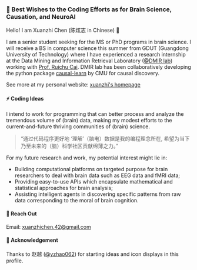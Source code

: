 ### 🌱 Best Wishes to the Coding Efforts as for Brain Science, Causation, and NeuroAI
Hello! I am Xuanzhi Chen (陈炫志 in Chinese) 👋

I am a senior student seeking for the MS or PhD programs in brain science.
I will receive a BS in computer science this summer from GDUT (Guangdong University of Technology)
where I have experienced a research internship at the Data Mining and Information Retrieval Laboratory ([@DMIR lab](https://github.com/DMIRLAB-Group)) 
working with [Prof. Ruichu Cai](https://ruichucai.github.io/).
DMIR lab has been collaboratively developing the python package [causal-learn](https://github.com/py-why/causal-learn) by CMU for causal discovery.

See more at my personal website: [xuanzhi's homepage](https://xuanzhichen.github.io)

#### ⚡ Coding Ideas
I intend to work for programming that
can better process and analyze the tremendous volume of (brain) data,
making my modest efforts to the current-and-future thriving communities of (brain) science.

> “通过代码程序更好地 ‘理解’（脑电）数据是我的编程理念所在, 希望为当下乃至未来的（脑）科学社区贡献绵薄之力。”

For my future research and work, my potential interest might lie in:
* Building computational platforms on targeted purpose for brain researchers to deal with brain data such as EEG data and fMRI data; 
* Providing easy-to-use APIs which encapsulate mathematical and statistical approaches for brain analysis;
* Assisting intelligent agents in discovering specific patterns from raw data corresponding to the moral of brain cognition.

#### 💬 Reach Out
Email: xuanzhichen.42@gmail.com

#### 👯 Acknowledgement
Thanks to 赵越 ([@yzhao062](https://viterbi-web.usc.edu/~yzhao010/)) for starting ideas and icon displays in this profile.

<!--
Here are some ideas to get you started:

- 🔭 I’m currently working on ...
- 🌱 I’m currently learning ...
- 👯 I’m looking to collaborate on ...
- 🤔 I’m looking for help with ...
- 💬 Ask me about ...
- 📫 How to reach me: ...
- 😄 Pronouns: ...
- ⚡ Fun fact: ...
-->

